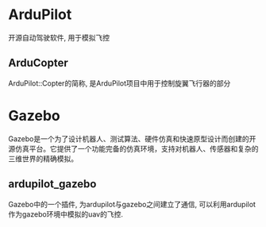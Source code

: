 # ArduPilot
 开源自动驾驶软件, 用于模拟飞控
## ArduCopter
ArduPilot::Copter的简称, 是ArduPilot项目中用于控制旋翼飞行器的部分

# Gazebo
Gazebo是一个为了设计机器人、测试算法、硬件仿真和快速原型设计而创建的开源仿真平台。它提供了一个功能完备的仿真环境，支持对机器人、传感器和复杂的三维世界的精确模拟。
## ardupilot_gazebo
Gazebo中的一个插件, 为ardupilot与gazebo之间建立了通信, 可以利用ardupilot作为gazebo环境中模拟的uav的飞控.
 